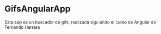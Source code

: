 # GifsAngularApp

Esta app es un buscador de gifs, realizada siguiendo el curso de Angular de Fernando Herrera